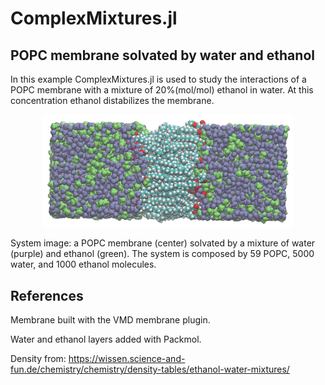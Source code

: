# ComplexMixtures.jl

## POPC membrane solvated by water and ethanol

In this example ComplexMixtures.jl is used to study the interactions of a POPC membrane with a mixture of 20%(mol/mol) ethanol in water. At this concentration ethanol distabilizes the membrane. 

<center><img width=400px src="./system.png"></center>

System image: a POPC membrane (center) solvated by a mixture of water (purple) and ethanol (green). The system is composed by 59 POPC, 5000 water, and 1000 ethanol molecules.  

## References

Membrane built with the VMD membrane plugin. 

Water and ethanol layers added with Packmol.

Density from: https://wissen.science-and-fun.de/chemistry/chemistry/density-tables/ethanol-water-mixtures/




